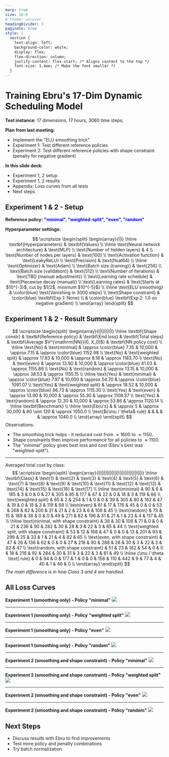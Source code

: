 ```yaml
---
marp: true
size: 16:9
# theme: uncover
headingDivider: 3
paginate: true
style: |
  section {
    text-align: left;
    background-color: white;
    display: flex;
    flex-direction: column;
    justify-content: flex-start; /* Aligns content to the top */
    font-size: 1.4em; /* Make the font smaller */
  }
---
```

# Training Ebru's 17-Dim Dynamic Scheduling Model

**Test instance:** 17 dimensions, 17 hours, 3060 time steps; 

**Plan from last meeting:**

- Implement the "ELU smoothing trick"
- Experiment 1: Test different reference policies
- Experiment 2: Test different reference policies with shape constraint (penalty for negative gradient)

**In this slide deck:**
- Experiment 1, 2 setup
- Experiment 1, 2 results  
- Appendix: Loss curves from all tests
- Next steps

## **Experiment 1 & 2 - Setup**

**Reference policy:** <span style="color: #0000FF;">**"minimal", "weighted-split", "even", "random"**</span>

**Hyperparameter settings:**

$$
\scriptsize
\begin{split}
\begin{array}{l|l}
\hline
\textbf{Hyperparameters} & \textbf{Values} \\
\hline
\text{Neural network architecture} & \text{MLP} \\
\text{Number of hidden layers} & 4 \\
\text{Number of nodes per layers} & \text{100} \\
\text{Activation function} & \text{LeakyReLU} \\
\text{Precision} & \text{float64} \\
\hline
\text{Optimizer} & \text{Adam} \\
\text{Batch size (training)} & \text{256} \\
\text{Batch size (validation)} & \text{512} \\
\text{Number of iterations} & \text{TBD (manual adjustment)} \\
\text{Learning rate schedule} & \text{Piecewise decay (manual)} \\
\text{Learning rates} & \text{Starts at $10^{-3}$, cut by $1/2$, minimum $10^{-5}$} \\
\hline
\text{ELU smoothing} & \color{blue} \text{Vanishing in 3000 steps} \\
\text{Shape constraint} & \color{blue} \textbf{Exp 1: None} \\
& \color{blue} \textbf{Exp 2: 1.0 on negative gradient} \\
\end{array}
\end{split}
$$

## **Experiment 1 & 2 - Result Summary**

$$
\scriptsize
\begin{split}
\begin{array}{l|l|l|l|l|l}
\hline
\textbf{Shape constr} & \textbf{Reference policy} & \textbf{End loss} & \textbf{Total steps} & \textbf{Average $V^{\mathrm{NN}}(0, X_0)$} & \textbf{NN policy cost} \\
\hline
\text{No} & \text{minimal} & \approx \color{blue} 7.35 & 10,000 & \approx 7.15 & \approx \color{blue} 1152.98 \\
\text{No} & \text{weighted split} & \approx 17.83 & 10,000 & \approx 8.18 & \approx 1183.70 \\
\text{No} & \text{even} & \approx 13.90 & 10,000 & \approx \color{blue} 41.03 & \approx 1155.89 \\
\text{No} & \text{random} & \approx 13.15 & 10,000 & \approx 38.53 & \approx 1155.15 \\
\hline
\text{Yes} & \text{minimal} & \approx \color{blue} 7.97 & 10,000 & \approx 54.70 & \approx \color{blue} 1091.07 \\
\text{Yes} & \text{weighted split} & \approx 18.52 & 10,000 & \approx \color{blue} 86.73 & \approx 1115.30 \\
\text{Yes} & \text{even} & \approx 13.90 & 10,000 & \approx 55.30 & \approx 1108.37 \\
\text{Yes} & \text{random} & \approx 12.30 & 10,000 & \approx 53.86 & \approx 1120.14 \\
\hline
\textbf{Benchmark} \\
\hline
\text{Ebru's} & & \approx 5 & \approx 30,000 & 80 \sim 120 & \approx 1050.0 \\
\text{$c\mu / \theta$ rule} & & & & & \approx 1040.0 \\
\end{array}
\end{split}
$$
Observations:
- The smoothing trick helps - it reduced cost from $\approx 1600$ to $\approx 1150$.
- Shape constraints then improve performance for all policies to $\approx 1100$.
- The "minimal" policy gives best loss and cost (Ebru's best was "weighted-split").

---
Averaged total cost by class:
$$
\scriptsize
\begin{split}
\begin{array}{l|l|l|l|l|l|l|l|l|l|l|l|l|l|l|l|l|l}
\hline
\textbf{Class} & \text{1} & \text{2} & \text{3} & \text{4} & \text{5} & \text{6} & \text{7} & \text{8} & \text{9} & \text{10} & \text{11} & \text{12} & \text{13} & \text{14} & \text{15} & \text{16} & \text{17} \\
\hline
\text{minimal} & 90 & 6 & 185 & 3 & 0 & 0 & 27 & 305 & 85 & 177 & 47 & 22 & 0 & 18 & 3 & 119 & 66 \\
\text{weighted split} & 65 & 2 & 254 & 1 & 0 & 0 & 39 & 305 & 80 & 162 & 47 & 19 & 0 & 18 & 3 & 119 & 68 \\
\text{even} & 81 & 17 & 176 & 45 & 0 & 0 & 53 & 268 & 82 & 200 & 31 & 21 & 2 & 23 & 6 & 108 & 45 \\
\text{random} & 73 & 15 & 189 & 38 & 0 & 0 & 49 & 271 & 82 & 196 & 31 & 21 & 1 & 23 & 4 & 117 & 45 \\
\hline
\text{minimal, with shape constraint} & 38 & 30 & 108 & 71 & 0 & 0 & 21 & 236 & 90 & 282 & 30 & 28 & 3 & 22 & 3 & 85 & 44 \\
\text{weighted split, with shape constraint} & 53 & 12 & 168 & 47 & 0 & 0 & 13 & 201 & 93 & 299 & 25 & 33 & 1 & 21 & 4 & 82 & 65 \\
\text{even, with shape constraint} & 47 & 26 & 138 & 62 & 0 & 0 & 27 & 218 & 90 & 288 & 28 & 30 & 3 & 22 & 3 & 82 & 47 \\
\text{random, with shape constraint} & 51 & 23 & 162 & 54 & 0 & 0 & 18 & 216 & 92 & 284 & 30 & 31 & 3 & 22 & 3 & 81 & 49 \\
\hline
c\mu / \theta \text{ rule} & 0 & 94 & 0 & 177 & 1 & 0 & 0 & 156 & 110 & 442 & 9 & 77 & 4 & 40 & 1 & 46 & 0 \\
\end{array}
\end{split}
$$
*The main difference is in how Class 3 and 4 are handled.*

## **All Loss Curves**

**Experiment 1 (smoothing only) - Policy "minimal"**
![](LR_SM3000_PLminimal_NP0.0/training_history.png)

---

**Experiment 1 (smoothing only) - Policy "weighted split"**
![](LR_SM3000_PLweighted_split_NP0.0/training_history.png)

---

**Experiment 1 (smoothing only) - Policy "even"**
![](LR_SM3000_PLeven_NP0.0/training_history.png)

---

**Experiment 1 (smoothing only) - Policy "random"**
![](LR_SM3000_PLrandom_NP0.0/training_history.png)

---

**Experiment 2 (smoothing and shape constraint) - Policy "minimal"**
![](LR_SM3000_PLminimal_NP1.0/training_history.png)

---

**Experiment 2 (smoothing and shape constraint) - Policy "weighted split"**
![](LR_SM3000_PLweighted_split_NP1.0/training_history.png)

---

**Experiment 2 (smoothing and shape constraint) - Policy "even"**
![](LR_SM3000_PLeven_NP1.0/training_history.png)

---

**Experiment 2 (smoothing and shape constraint) - Policy "random"**
![](LR_SM3000_PLrandom_NP1.0/training_history.png)

## **Next Steps**

- Discuss results with Ebru to find improvements
- Test more policy and penalty combinations 
- Try batch normalization